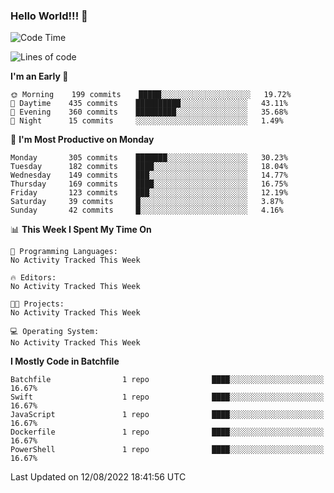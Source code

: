 ### Hello World!!! 👋

<!--
**kekotek/kekotek** is a ✨ _special_ ✨ repository because its `README.md` (this file) appears on your GitHub profile.

Here are some ideas to get you started:

- 🔭 I’m currently working on ...
- 🌱 I’m currently learning ...
- 👯 I’m looking to collaborate on ...
- 🤔 I’m looking for help with ...
- 💬 Ask me about ...
- 📫 How to reach me: ...
- 😄 Pronouns: ...
- ⚡ Fun fact: ...
-->

<!--START_SECTION:waka-->
![Code Time](http://img.shields.io/badge/Code%20Time-0%20secs-blue)

![Lines of code](https://img.shields.io/badge/From%20Hello%20World%20I%27ve%20Written-19%20Thousand%20lines%20of%20code-blue)

**I'm an Early 🐤** 

```text
🌞 Morning    199 commits    █████░░░░░░░░░░░░░░░░░░░░   19.72% 
🌆 Daytime    435 commits    ██████████░░░░░░░░░░░░░░░   43.11% 
🌃 Evening    360 commits    █████████░░░░░░░░░░░░░░░░   35.68% 
🌙 Night      15 commits     ░░░░░░░░░░░░░░░░░░░░░░░░░   1.49%

```
📅 **I'm Most Productive on Monday** 

```text
Monday       305 commits    ███████░░░░░░░░░░░░░░░░░░   30.23% 
Tuesday      182 commits    ████░░░░░░░░░░░░░░░░░░░░░   18.04% 
Wednesday    149 commits    ███░░░░░░░░░░░░░░░░░░░░░░   14.77% 
Thursday     169 commits    ████░░░░░░░░░░░░░░░░░░░░░   16.75% 
Friday       123 commits    ███░░░░░░░░░░░░░░░░░░░░░░   12.19% 
Saturday     39 commits     █░░░░░░░░░░░░░░░░░░░░░░░░   3.87% 
Sunday       42 commits     █░░░░░░░░░░░░░░░░░░░░░░░░   4.16%

```


📊 **This Week I Spent My Time On** 

```text
💬 Programming Languages: 
No Activity Tracked This Week

🔥 Editors: 
No Activity Tracked This Week

🐱‍💻 Projects: 
No Activity Tracked This Week

💻 Operating System: 
No Activity Tracked This Week

```

**I Mostly Code in Batchfile** 

```text
Batchfile                1 repo              ████░░░░░░░░░░░░░░░░░░░░░   16.67% 
Swift                    1 repo              ████░░░░░░░░░░░░░░░░░░░░░   16.67% 
JavaScript               1 repo              ████░░░░░░░░░░░░░░░░░░░░░   16.67% 
Dockerfile               1 repo              ████░░░░░░░░░░░░░░░░░░░░░   16.67% 
PowerShell               1 repo              ████░░░░░░░░░░░░░░░░░░░░░   16.67%

```



 Last Updated on 12/08/2022 18:41:56 UTC
<!--END_SECTION:waka-->

